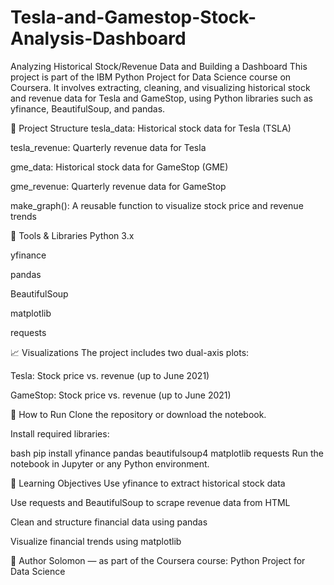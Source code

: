 # Tesla-and-Gamestop-Stock-Analysis-Dashboard
Analyzing Historical Stock/Revenue Data and Building a Dashboard This project is part of the IBM Python Project for Data Science course on Coursera. It involves extracting, cleaning, and visualizing historical stock and revenue data for Tesla and GameStop, using Python libraries such as yfinance, BeautifulSoup, and pandas.

📁 Project Structure tesla_data: Historical stock data for Tesla (TSLA)

tesla_revenue: Quarterly revenue data for Tesla

gme_data: Historical stock data for GameStop (GME)

gme_revenue: Quarterly revenue data for GameStop

make_graph(): A reusable function to visualize stock price and revenue trends

🧰 Tools & Libraries Python 3.x

yfinance

pandas

BeautifulSoup

matplotlib

requests

📈 Visualizations The project includes two dual-axis plots:

Tesla: Stock price vs. revenue (up to June 2021)

GameStop: Stock price vs. revenue (up to June 2021)

🚀 How to Run Clone the repository or download the notebook.

Install required libraries:

bash pip install yfinance pandas beautifulsoup4 matplotlib requests Run the notebook in Jupyter or any Python environment.

📌 Learning Objectives Use yfinance to extract historical stock data

Use requests and BeautifulSoup to scrape revenue data from HTML

Clean and structure financial data using pandas

Visualize financial trends using matplotlib

🧠 Author Solomon — as part of the Coursera course: Python Project for Data Science

